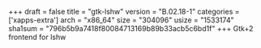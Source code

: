 +++
draft = false
title = "gtk-lshw"
version = "B.02.18-1"
categories = ['xapps-extra']
arch = "x86_64"
size = "304096"
usize = "1533174"
sha1sum = "796b5b9a7418f80084713169b89b33acb5c6bd1f"
+++
Gtk+2 frontend for lshw